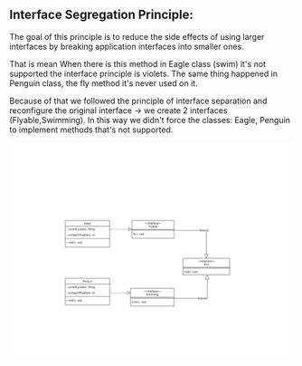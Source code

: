 ## Interface Segregation Principle:

The goal of this principle is to reduce the side effects of using larger interfaces by breaking application interfaces into smaller ones.

That is mean When there is this method in Eagle class (swim) it's not supported the interface principle is violets. 
The same thing happened in Penguin class, the fly method it's never used on it.


Because of that we followed the principle of interface separation and reconfigure the original interface -> 
we create 2 interfaces (Flyable,Swimming). In this way we didn't force the classes: 
Eagle, Penguin to implement methods that's not supported.


![ClassDiagram](UML_I.drawio.png)

